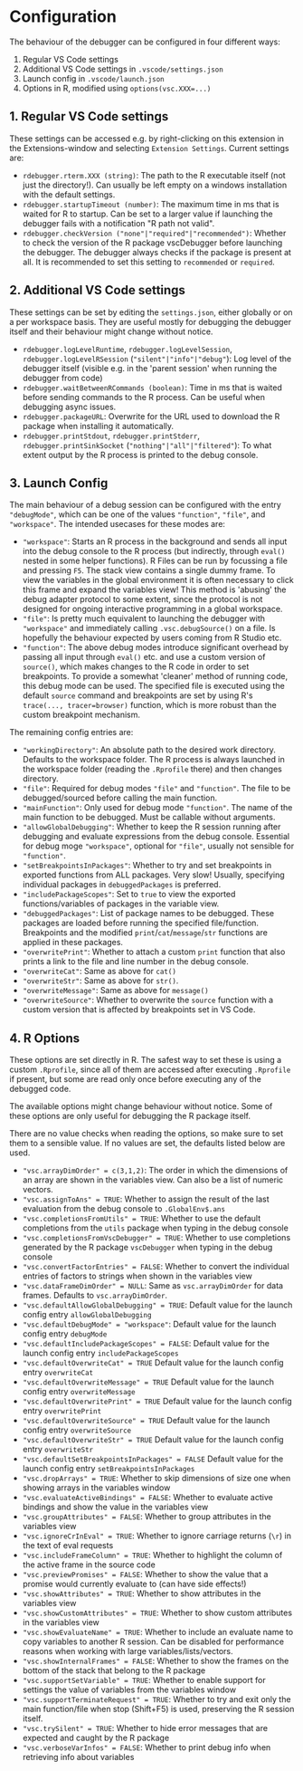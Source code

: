 
# Configuration

The behaviour of the debugger can be configured in four different ways:
1. Regular VS Code settings
2. Additional VS Code settings in `.vscode/settings.json`
3. Launch config in `.vscode/launch.json`
4. Options in R, modified using `options(vsc.XXX=...)`


## 1. Regular VS Code settings
These settings can be accessed e.g. by right-clicking on this extension
in the Extensions-window and selecting `Extension Settings`.
Current settings are:
* `rdebugger.rterm.XXX (string)`: The path to the R executable itself (not just the directory!).
Can usually be left empty on a windows installation with the default settings.
* `rdebugger.startupTimeout (number)`: The maximum time in ms that is waited for R to startup.
Can be set to a larger value if launching the debugger fails with a notification 
"R path not valid".
* `rdebugger.checkVersion ("none"|"required"|"recommended")`:
Whether to check the version of the R package vscDebugger before launching the debugger.
The debugger always checks if the package is present at all.
It is recommended to set this setting to `recommended` or `required`.

## 2. Additional VS Code settings
These settings can be set by editing the `settings.json`, either globally or on a per workspace basis.
They are useful mostly for debugging the debugger itself and their behaviour might change without notice.
* `rdebugger.logLevelRuntime`, `rdebugger.logLevelSession`, `rdebugger.logLevelRSession`
(`"silent"|"info"|"debug"`):
Log level of the debugger itself
(visible e.g. in the 'parent session' when running the debugger from code)
* `rdebugger.waitBetweenRCommands (boolean)`:
Time in ms that is waited before sending commands to the R process.
Can be useful when debugging async issues.
* `rdebugger.packageURL`: Overwrite for the URL used to download the R package when installing it automatically.
* `rdebugger.printStdout`, `rdebugger.printStderr`, `rdebugger.printSinkSocket` (`"nothing"|"all"|"filtered"`):
To what extent output by the R process is printed to the debug console.

## 3. Launch Config
The main behaviour of a debug session can be configured with the entry `"debugMode"`,
which can be one of the values `"function"`, `"file"`, and `"workspace"`.
The intended usecases for these modes are:

* `"workspace"`: Starts an R process in the background and sends all input into the debug console to the R process (but indirectly, through `eval()` nested in some helper functions).
R Files can be run by focussing a file and pressing `F5`.
The stack view contains a single dummy frame.
To view the variables in the global environment it is often necessary to click this frame and expand the variables view!
This method is 'abusing' the debug adapter protocol to some extent, since the protocol is not designed for ongoing interactive programming in a global workspace.
* `"file"`: Is pretty much equivalent to launching the debugger with `"workspace"` and immediately calling `.vsc.debugSource()` on a file.
Is hopefully the behaviour expected by users coming from R Studio etc.
* `"function"`: The above debug modes introduce significant overhead by passing all input through `eval()` etc.
and use a custom version of `source()`, which makes changes to the R code in order to set breakpoints.
To provide a somewhat 'cleaner' method of running code, this debug mode can be used.
The specified file is executed using the default `source` command and breakpoints are set by using R's `trace(..., tracer=browser)` function, which is more robust than the custom breakpoint mechanism.

The remaining config entries are:
* `"workingDirectory"`: An absolute path to the desired work directory.
Defaults to the workspace folder.
The R process is always launched in the workspace folder (reading the `.Rprofile` there) and then changes directory.
* `"file"`: Required for debug modes `"file"` and `"function"`. The file to be debugged/sourced before calling the main function.
* `"mainFunction"`: Only used for debug mode `"function"`.
The name of the main function to be debugged. Must be callable without arguments.
* `"allowGlobalDebugging"`: Whether to keep the R session running after debugging and evaluate expressions from the debug console.
Essential for debug moge `"workspace"`, optional for `"file"`, usually not sensible for `"function"`.
* `"setBreakpointsInPackages"`:
Whether to try and set breakpoints in exported functions from ALL packages.
Very slow!
Usually, specifying individual packages in `debuggedPackages` is preferred.
* `"includePackageScopes"`: Set to `true` to view the exported functions/variables of packages in the variable view.
* `"debuggedPackages"`: List of package names to be debugged.
These packages are loaded before running the specified file/function.
Breakpoints and the modified `print`/`cat`/`message`/`str` functions are applied in these packages.
* `"overwritePrint"`: Whether to attach a custom `print` function that also prints a link to the file and line number in the debug console.
* `"overwriteCat"`: Same as above for `cat()`
* `"overwriteStr"`: Same as above for `str()`.
* `"overwriteMessage"`: Same as above for `message()`
* `"overwriteSource"`: Whether to overwrite the `source` function with a custom version that is affected by breakpoints set in VS Code.


## 4. R Options

These options are set directly in R.
The safest way to set these is using a custom `.Rprofile`, since
all of them are accessed after executing `.Rprofile` if present, but
some are read only once before executing any of the debugged code.

The available options might change behaviour without notice.
Some of these options are only useful for debugging the R package itself.

There are no value checks when reading the options, so make sure to set them to a sensible value.
If no values are set, the defaults listed below are used.

* `"vsc.arrayDimOrder" = c(3,1,2)`: The order in which the dimensions of an array are shown in the variables view. Can also be a list of numeric vectors.
* `"vsc.assignToAns" = TRUE`: Whether to assign the result of the last evaluation from the debug console to `.GlobalEnv$.ans`
* `"vsc.completionsFromUtils" = TRUE`: Whether to use the default completions from the `utils` package when typing in the debug console
* `"vsc.completionsFromVscDebugger" = TRUE`: Whether to use completions generated by the R package `vscDebugger` when typing in the debug console
* `"vsc.convertFactorEntries" = FALSE`: Whether to convert the individual entries of factors to strings when shown in the variables view
* `"vsc.dataFrameDimOrder" = NULL`: Same as `vsc.arrayDimOrder` for data frames. Defaults to `vsc.arrayDimOrder`.
* `"vsc.defaultAllowGlobalDebugging" = TRUE`: Default value for the launch config entry `allowGlobalDebugging`
* `"vsc.defaultDebugMode" = "workspace"`: Default value for the launch config entry `debugMode`
* `"vsc.defaultIncludePackageScopes" = FALSE`: Default value for the launch config entry `includePackageScopes`
* `"vsc.defaultOverwriteCat" = TRUE` Default value for the launch config entry `overwriteCat`
* `"vsc.defaultOverwriteMessage" = TRUE` Default value for the launch config entry `overwriteMessage`
* `"vsc.defaultOverwritePrint" = TRUE` Default value for the launch config entry `overwritePrint`
* `"vsc.defaultOverwriteSource" = TRUE` Default value for the launch config entry `overwriteSource`
* `"vsc.defaultOverwriteStr" = TRUE` Default value for the launch config entry `overwriteStr`
* `"vsc.defaultSetBreakpointsInPackages" = FALSE` Default value for the launch config entry `setBreakpointsInPackages`
* `"vsc.dropArrays" = TRUE`: Whether to skip dimensions of size one when showing arrays in the variables window
* `"vsc.evaluateActiveBindings" = FALSE`: Whether to evaluate active bindings and show the value in the variables view
* `"vsc.groupAttributes" = FALSE`: Whether to group attributes in the variables view
* `"vsc.ignoreCrInEval" = TRUE`: Whether to ignore carriage returns (`\r`) in the text of eval requests
* `"vsc.includeFrameColumn" = TRUE`: Whether to highlight the column of the active frame in the source code
* `"vsc.previewPromises" = FALSE`: Whether to show the value that a promise would currently evaluate to (can have side effects!)
* `"vsc.showAttributes" = TRUE`: Whether to show attributes in the variables view
* `"vsc.showCustomAttributes" = TRUE`: Whether to show custom attributes in the variables view
* `"vsc.showEvaluateName" = TRUE`: Whether to include an evaluate name to copy variables to another R session. Can be disabled for performance reasons when working with large variables/lists/vectors.
* `"vsc.showInternalFrames" = FALSE`: Whether to show the frames on the bottom of the stack that belong to the R package 
* `"vsc.supportSetVariable" = TRUE`: Whether to enable support for settings the value of variables from the variables window
* `"vsc.supportTerminateRequest" = TRUE`: Whether to try and exit only the main function/file when stop (Shift+F5) is used, preserving the R session itself.
* `"vsc.trySilent" = TRUE`: Whether to hide error messages that are expected and caught by the R package
* `"vsc.verboseVarInfos" = FALSE`: Whether to print debug info when retrieving info about variables

